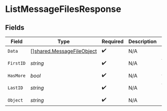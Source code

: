 # ListMessageFilesResponse


## Fields

| Field                                                                         | Type                                                                          | Required                                                                      | Description                                                                   | Example                                                                       |
| ----------------------------------------------------------------------------- | ----------------------------------------------------------------------------- | ----------------------------------------------------------------------------- | ----------------------------------------------------------------------------- | ----------------------------------------------------------------------------- |
| `Data`                                                                        | [][shared.MessageFileObject](../../../pkg/models/shared/messagefileobject.md) | :heavy_check_mark:                                                            | N/A                                                                           |                                                                               |
| `FirstID`                                                                     | *string*                                                                      | :heavy_check_mark:                                                            | N/A                                                                           | file-abc123                                                                   |
| `HasMore`                                                                     | *bool*                                                                        | :heavy_check_mark:                                                            | N/A                                                                           | false                                                                         |
| `LastID`                                                                      | *string*                                                                      | :heavy_check_mark:                                                            | N/A                                                                           | file-abc456                                                                   |
| `Object`                                                                      | *string*                                                                      | :heavy_check_mark:                                                            | N/A                                                                           | list                                                                          |